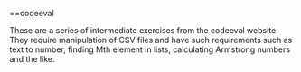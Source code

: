 ==codeeval

These are a series of intermediate exercises from the codeeval website. They require manipulation of CSV files and have such requirements such as text to number, finding Mth element in lists, calculating Armstrong numbers and the like.
